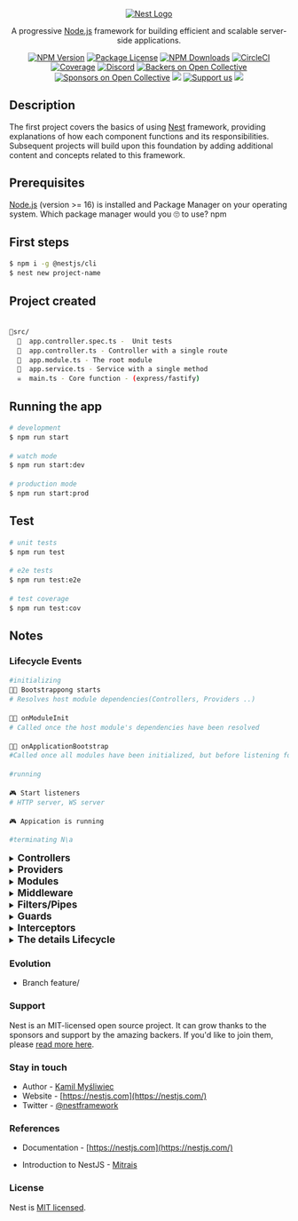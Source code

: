 <p align="center">
  <a href="http://nestjs.com/" target="blank"><img src="https://nestjs.com/img/logo-small.svg" width="200" alt="Nest Logo" /></a>
</p>

[circleci-image]: https://img.shields.io/circleci/build/github/nestjs/nest/master?token=abc123def456
[circleci-url]: https://circleci.com/gh/nestjs/nest

  <p align="center">A progressive <a href="http://nodejs.org" target="_blank">Node.js</a> framework for building efficient and scalable server-side applications.</p>
    <p align="center">
<a href="https://www.npmjs.com/~nestjscore" target="_blank"><img src="https://img.shields.io/npm/v/@nestjs/core.svg" alt="NPM Version" /></a>
<a href="https://www.npmjs.com/~nestjscore" target="_blank"><img src="https://img.shields.io/npm/l/@nestjs/core.svg" alt="Package License" /></a>
<a href="https://www.npmjs.com/~nestjscore" target="_blank"><img src="https://img.shields.io/npm/dm/@nestjs/common.svg" alt="NPM Downloads" /></a>
<a href="https://circleci.com/gh/nestjs/nest" target="_blank"><img src="https://img.shields.io/circleci/build/github/nestjs/nest/master" alt="CircleCI" /></a>
<a href="https://coveralls.io/github/nestjs/nest?branch=master" target="_blank"><img src="https://coveralls.io/repos/github/nestjs/nest/badge.svg?branch=master#9" alt="Coverage" /></a>
<a href="https://discord.gg/G7Qnnhy" target="_blank"><img src="https://img.shields.io/badge/discord-online-brightgreen.svg" alt="Discord"/></a>
<a href="https://opencollective.com/nest#backer" target="_blank"><img src="https://opencollective.com/nest/backers/badge.svg" alt="Backers on Open Collective" /></a>
<a href="https://opencollective.com/nest#sponsor" target="_blank"><img src="https://opencollective.com/nest/sponsors/badge.svg" alt="Sponsors on Open Collective" /></a>
  <a href="https://paypal.me/kamilmysliwiec" target="_blank"><img src="https://img.shields.io/badge/Donate-PayPal-ff3f59.svg"/></a>
    <a href="https://opencollective.com/nest#sponsor"  target="_blank"><img src="https://img.shields.io/badge/Support%20us-Open%20Collective-41B883.svg" alt="Support us"></a>
  <a href="https://twitter.com/nestframework" target="_blank"><img src="https://img.shields.io/twitter/follow/nestframework.svg?style=social&label=Follow"></a>
</p>
  <!--[![Backers on Open Collective](https://opencollective.com/nest/backers/badge.svg)](https://opencollective.com/nest#backer)
  [![Sponsors on Open Collective](https://opencollective.com/nest/sponsors/badge.svg)](https://opencollective.com/nest#sponsor)-->

## Description
The first project covers the basics of using [Nest](https://github.com/nestjs/nest) framework, providing explanations of how each component functions and its responsibilities. Subsequent projects will build upon this foundation by adding additional content and concepts related to this framework.

## Prerequisites

 [Node.js](https://nodejs.org/en) (version >= 16) is installed and Package Manager on your operating system.  Which package manager would you 🙄 to use? npm


## First steps

```bash
$ npm i -g @nestjs/cli
$ nest new project-name
```

## Project created 

```bash

📁src/
  🌟  app.controller.spec.ts -  Unit tests   
  🌟  app.controller.ts - Controller with a single route
  🌟  app.module.ts - The root module
  🌟  app.service.ts - Service with a single method
  ☠️  main.ts - Core function - (express/fastify)
```

## Running the app

```bash
# development
$ npm run start

# watch mode
$ npm run start:dev

# production mode
$ npm run start:prod
```

## Test

```bash
# unit tests
$ npm run test

# e2e tests
$ npm run test:e2e

# test coverage
$ npm run test:cov
```
## Notes
### Lifecycle Events


```bash
#initializing
🐱‍🏍 Bootstrappong starts
# Resolves host module dependencies(Controllers, Providers ..)

🐱‍🏍 onModuleInit 
# Called once the host module's dependencies have been resolved

🐱‍🏍 onApplicationBootstrap
#Called once all modules have been initialized, but before listening for connections.

#running

🎮 Start listeners
# HTTP server, WS server

🎮 Appication is running

#terminating N\a

```

<details>
<summary><b style="font-size: 1.25em;">Controllers</b></summary>

Responsible for handling incoming requests and returning responses to the client.
<p align="center" width="100%">
  <img width="60%" src="img/image.png">
</p>

</details>

<details>
<summary><b style="font-size: 1.25em;">Providers</b></summary>

The main idea of a provider is that it can be injected as a dependency.
<p align="center" width="100%">
  <img width="60%" src="img/image-3.png">
</p>

</details>

<details>
<summary><b style="font-size: 1.25em;">Modules</b></summary>

Nest makes use of to organize the application structure.
<p align="center" width="100%">
  <img width="60%" src="img/image-4.png">
</p>

</details>

<details>
<summary><b style="font-size: 1.25em;">Middleware</b></summary>

Function which is called before the route handler.
<p align="center" width="100%">
  <img width="60%" src="img/image-5.png">
</p>

</details>

<details>
<summary><b style="font-size: 1.25em;">Filters/Pipes</b></summary>


<p align="center" width="100%">
  <img width="60%" src="img/image-6.png">
</p>

</details>

<details>
<summary><b style="font-size: 1.25em;">Guards</b></summary>


Guards have a single responsibility. They determine whether a given request will be handled by the route handler or not,depending on certain conditions

<p align="center" width="100%">
  <img width="60%" src="img/image-7.png">
</p>

</details>

<details>
<summary><b style="font-size: 1.25em;">Interceptors</b></summary>

<p align="center" width="100%">
  <img width="60%" src="img/image-8.png">
</p>

</details>

<details>
<summary><b style="font-size: 1.25em;">The details Lifecycle</b></summary>

<p align="center" width="100%">
  <img width="60%" src="img/image-2.png">
</p>

<p align="center" width="100%">
  <img width="60%" src="img/image-1.png">
</p>

</details>


### Evolution
 - Branch feature/

### Support

Nest is an MIT-licensed open source project. It can grow thanks to the sponsors and support by the amazing backers. If you'd like to join them, please [read more here](https://docs.nestjs.com/support).

### Stay in touch

- Author - [Kamil Myśliwiec](https://kamilmysliwiec.com)
- Website - [https://nestjs.com](https://nestjs.com/)
- Twitter - [@nestframework](https://twitter.com/nestframework)

### References

- Documentation - [https://nestjs.com](https://nestjs.com/)

- Introduction to NestJS - [Mitrais](https://www.mitrais.com/news-updates/a-quick-introduction-to-nestjs/)

### License

Nest is [MIT licensed](LICENSE).
